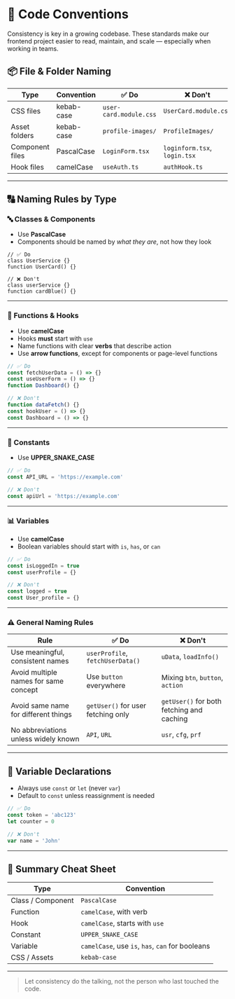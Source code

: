 
# 🧾 Code Conventions

Consistency is key in a growing codebase. These standards make our frontend project easier to read, maintain, and scale — especially when working in teams.

## 📦 File & Folder Naming

| Type             | Convention   | ✅ Do                      | ❌ Don't                     |
|------------------|--------------|----------------------------|------------------------------|
| CSS files        | kebab-case   | `user-card.module.css`     | `UserCard.module.css`        |
| Asset folders    | kebab-case   | `profile-images/`          | `ProfileImages/`             |
| Component files  | PascalCase   | `LoginForm.tsx`            | `loginform.tsx`, `login.tsx` |
| Hook files       | camelCase    | `useAuth.ts`               | `authHook.ts`                |

---

## 🔠 Naming Rules by Type

### 🔤 Classes & Components

- Use **PascalCase**
- Components should be named by *what they are*, not how they look

```tsx
// ✅ Do
class UserService {}
function UserCard() {}

// ❌ Don't
class userService {}
function cardBlue() {}
```

---

### 🔧 Functions & Hooks

- Use **camelCase**
- Hooks **must** start with `use`
- Name functions with clear **verbs** that describe action
- Use **arrow functions**, except for components or page-level functions

```ts
// ✅ Do
const fetchUserData = () => {}
const useUserForm = () => {}
function Dashboard() {}

// ❌ Don't
function dataFetch() {}
const hookUser = () => {}
const Dashboard = () => {}
```

---

### 📌 Constants

- Use **UPPER_SNAKE_CASE**

```ts
// ✅ Do
const API_URL = 'https://example.com'

// ❌ Don't
const apiUrl = 'https://example.com'
```

---

### 📊 Variables

- Use **camelCase**
- Boolean variables should start with `is`, `has`, or `can`

```ts
// ✅ Do
const isLoggedIn = true
const userProfile = {}

// ❌ Don't
const logged = true
const User_profile = {}
```

---

### ⚠️ General Naming Rules

| Rule | ✅ Do | ❌ Don't |
|------|------|----------|
| Use meaningful, consistent names | `userProfile`, `fetchUserData()` | `uData`, `loadInfo()` |
| Avoid multiple names for same concept | Use `button` everywhere | Mixing `btn`, `button`, `action` |
| Avoid same name for different things | `getUser()` for user fetching only | `getUser()` for both fetching and caching |
| No abbreviations unless widely known | `API`, `URL` | `usr`, `cfg`, `prf` |

---

## 🔁 Variable Declarations

- Always use `const` or `let` (never `var`)
- Default to `const` unless reassignment is needed

```ts
// ✅ Do
const token = 'abc123'
let counter = 0

// ❌ Don't
var name = 'John'
```

---

## 🧪 Summary Cheat Sheet

| Type             | Convention       |
|------------------|------------------|
| Class / Component| `PascalCase`     |
| Function         | `camelCase`, with verb |
| Hook             | `camelCase`, starts with `use` |
| Constant         | `UPPER_SNAKE_CASE` |
| Variable         | `camelCase`, use `is`, `has`, `can` for booleans |
| CSS / Assets     | `kebab-case`     |

---

> Let consistency do the talking, not the person who last touched the code.

